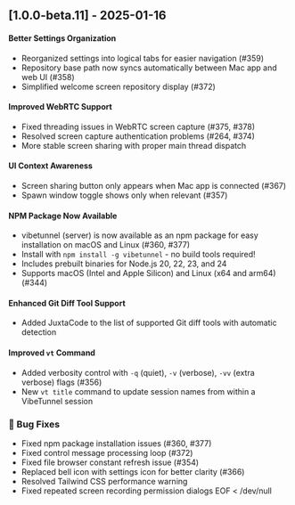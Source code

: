 ## [1.0.0-beta.11] - 2025-01-16

#### **Better Settings Organization**
- Reorganized settings into logical tabs for easier navigation (#359)
- Repository base path now syncs automatically between Mac app and web UI (#358)
- Simplified welcome screen repository display (#372)

#### **Improved WebRTC Support**
- Fixed threading issues in WebRTC screen capture (#375, #378)
- Resolved screen capture authentication problems (#264, #374)
- More stable screen sharing with proper main thread dispatch

#### **UI Context Awareness**
- Screen sharing button only appears when Mac app is connected (#367)
- Spawn window toggle shows only when relevant (#357)

#### **NPM Package Now Available**
- vibetunnel (server) is now available as an npm package for easy installation on macOS and Linux (#360, #377)
- Install with `npm install -g vibetunnel` - no build tools required\!
- Includes prebuilt binaries for Node.js 20, 22, 23, and 24
- Supports macOS (Intel and Apple Silicon) and Linux (x64 and arm64) (#344)

#### **Enhanced Git Diff Tool Support**
- Added JuxtaCode to the list of supported Git diff tools with automatic detection

#### **Improved `vt` Command**
- Added verbosity control with `-q` (quiet), `-v` (verbose), `-vv` (extra verbose) flags (#356)
- New `vt title` command to update session names from within a VibeTunnel session

### 🐛 Bug Fixes

- Fixed npm package installation issues (#360, #377)
- Fixed control message processing loop (#372)
- Fixed file browser constant refresh issue (#354)
- Replaced bell icon with settings icon for better clarity (#366)
- Resolved Tailwind CSS performance warning
- Fixed repeated screen recording permission dialogs
EOF < /dev/null